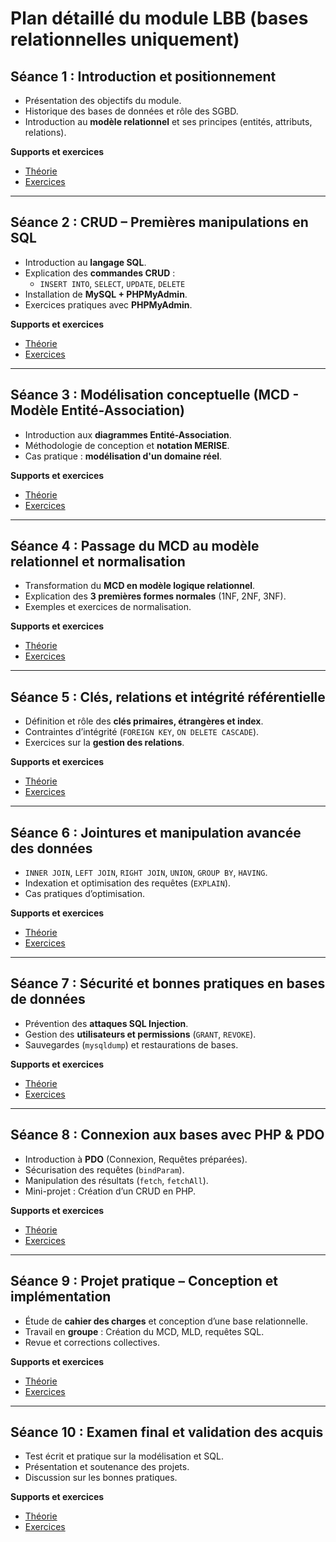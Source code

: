 # Plan détaillé du module LBB (bases relationnelles uniquement)

## **Séance 1 : Introduction et positionnement**
- Présentation des objectifs du module.
- Historique des bases de données et rôle des SGBD.
- Introduction au **modèle relationnel** et ses principes (entités, attributs, relations).

**Supports et exercices**  
- [Théorie](session_1.md)  
- [Exercices](session_1_exo.md)  

---

## **Séance 2 : CRUD – Premières manipulations en SQL**
- Introduction au **langage SQL**.
- Explication des **commandes CRUD** :
  - `INSERT INTO`, `SELECT`, `UPDATE`, `DELETE`
- Installation de **MySQL + PHPMyAdmin**.
- Exercices pratiques avec **PHPMyAdmin**.

**Supports et exercices**  
- [Théorie](session_2.md)  
- [Exercices](session_2_exo.md)  

---

## **Séance 3 : Modélisation conceptuelle (MCD - Modèle Entité-Association)**
- Introduction aux **diagrammes Entité-Association**.
- Méthodologie de conception et **notation MERISE**.
- Cas pratique : **modélisation d'un domaine réel**.

**Supports et exercices**  
- [Théorie](session_3.md)  
- [Exercices](session_3_exo.md)  

---

## **Séance 4 : Passage du MCD au modèle relationnel et normalisation**
- Transformation du **MCD en modèle logique relationnel**.
- Explication des **3 premières formes normales** (1NF, 2NF, 3NF).
- Exemples et exercices de normalisation.

**Supports et exercices**  
- [Théorie](session_4.md)  
- [Exercices](session_4_exo.md)  

---

## **Séance 5 : Clés, relations et intégrité référentielle**
- Définition et rôle des **clés primaires, étrangères et index**.
- Contraintes d’intégrité (`FOREIGN KEY`, `ON DELETE CASCADE`).
- Exercices sur la **gestion des relations**.

**Supports et exercices**  
- [Théorie](session_5.md)  
- [Exercices](session_5_exo.md)  

---

## **Séance 6 : Jointures et manipulation avancée des données**
- `INNER JOIN`, `LEFT JOIN`, `RIGHT JOIN`, `UNION`, `GROUP BY`, `HAVING`.
- Indexation et optimisation des requêtes (`EXPLAIN`).
- Cas pratiques d’optimisation.

**Supports et exercices**  
- [Théorie](session_6.md)  
- [Exercices](session_6_exo.md)  

---

## **Séance 7 : Sécurité et bonnes pratiques en bases de données**
- Prévention des **attaques SQL Injection**.
- Gestion des **utilisateurs et permissions** (`GRANT`, `REVOKE`).
- Sauvegardes (`mysqldump`) et restaurations de bases.

**Supports et exercices**  
- [Théorie](session_7.md)  
- [Exercices](session_7_exo.md)  

---

## **Séance 8 : Connexion aux bases avec PHP & PDO**
- Introduction à **PDO** (Connexion, Requêtes préparées).
- Sécurisation des requêtes (`bindParam`).
- Manipulation des résultats (`fetch`, `fetchAll`).
- Mini-projet : Création d’un CRUD en PHP.

**Supports et exercices**  
- [Théorie](session_8.md)  
- [Exercices](session_8_exo.md)  

---

## **Séance 9 : Projet pratique – Conception et implémentation**
- Étude de **cahier des charges** et conception d’une base relationnelle.
- Travail en **groupe** : Création du MCD, MLD, requêtes SQL.
- Revue et corrections collectives.

**Supports et exercices**  
- [Théorie](session_9.md)  
- [Exercices](session_9_exo.md)  

---

## **Séance 10 : Examen final et validation des acquis**
- Test écrit et pratique sur la modélisation et SQL.
- Présentation et soutenance des projets.
- Discussion sur les bonnes pratiques.

**Supports et exercices**  
- [Théorie](session_10.md)  
- [Exercices](session_10_exo.md)  

